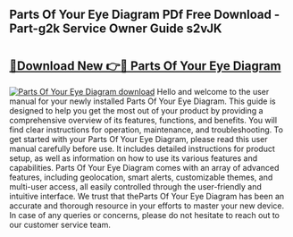 ## Parts Of Your Eye Diagram PDf Free Download - Part-g2k Service Owner Guide s2vJK

# <h2><a href="http://dfl6lfp.blite.top/?on=Parts+Of+Your+Eye+Diagram">🔗Download New 👉🔴 Parts Of Your Eye Diagram</a></h2>

[![Parts Of Your Eye Diagram download](https://i.imgur.com/lujVjoI.png)](http://dfl6lfp.blite.top/?on=Parts+Of+Your+Eye+Diagram)
Hello and welcome to the user manual for your newly installed Parts Of Your Eye Diagram. This guide is designed to help you get the most out of your product by providing a comprehensive overview of its features, functions, and benefits. You will find clear instructions for operation, maintenance, and troubleshooting. To get started with your Parts Of Your Eye Diagram, please read this user manual carefully before use. It includes detailed instructions for product setup, as well as information on how to use its various features and capabilities. Parts Of Your Eye Diagram comes with an array of advanced features, including geolocation, smart alerts, customizable themes, and multi-user access, all easily controlled through the user-friendly and intuitive interface. We trust that theParts Of Your Eye Diagram has been an accurate and thorough resource in your efforts to master your new device. In case of any queries or concerns, please do not hesitate to reach out to our customer service team.
